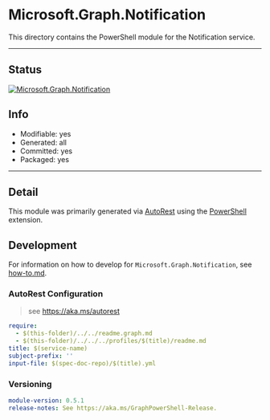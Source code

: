 <!-- region Generated -->
# Microsoft.Graph.Notification
This directory contains the PowerShell module for the Notification service.

---
## Status
[![Microsoft.Graph.Notification](https://img.shields.io/powershellgallery/v/Microsoft.Graph.Notification.svg?style=flat-square&label=Microsoft.Graph.Notification "Microsoft.Graph.Notification")](https://www.powershellgallery.com/packages/Microsoft.Graph.Notification/)

## Info
- Modifiable: yes
- Generated: all
- Committed: yes
- Packaged: yes

---
## Detail
This module was primarily generated via [AutoRest](https://github.com/Azure/autorest) using the [PowerShell](https://github.com/Azure/autorest.powershell) extension.

## Development
For information on how to develop for `Microsoft.Graph.Notification`, see [how-to.md](how-to.md).
<!-- endregion -->

### AutoRest Configuration

> see https://aka.ms/autorest

``` yaml
require:
  - $(this-folder)/../../readme.graph.md
  - $(this-folder)/../../../profiles/$(title)/readme.md
title: $(service-name)
subject-prefix: ''
input-file: $(spec-doc-repo)/$(title).yml
```
### Versioning

``` yaml
module-version: 0.5.1
release-notes: See https://aka.ms/GraphPowerShell-Release.
```
